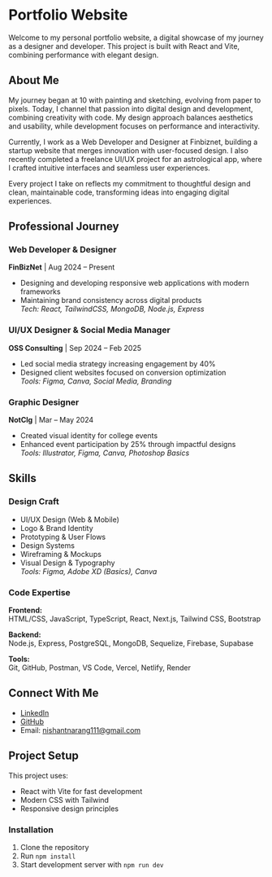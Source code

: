 # Portfolio Website

Welcome to my personal portfolio website, a digital showcase of my journey as a designer and developer. This project is built with React and Vite, combining performance with elegant design.

## About Me

My journey began at 10 with painting and sketching, evolving from paper to pixels. Today, I channel that passion into digital design and development, combining creativity with code. My design approach balances aesthetics and usability, while development focuses on performance and interactivity.

Currently, I work as a Web Developer and Designer at Finbiznet, building a startup website that merges innovation with user-focused design. I also recently completed a freelance UI/UX project for an astrological app, where I crafted intuitive interfaces and seamless user experiences.

Every project I take on reflects my commitment to thoughtful design and clean, maintainable code, transforming ideas into engaging digital experiences.

## Professional Journey

### Web Developer & Designer
**FinBizNet** | Aug 2024 – Present  
- Designing and developing responsive web applications with modern frameworks
- Maintaining brand consistency across digital products  
*Tech: React, TailwindCSS, MongoDB, Node.js, Express*

### UI/UX Designer & Social Media Manager
**OSS Consulting** | Sep 2024 – Feb 2025  
- Led social media strategy increasing engagement by 40%
- Designed client websites focused on conversion optimization  
*Tools: Figma, Canva, Social Media, Branding*

### Graphic Designer
**NotClg** | Mar – May 2024  
- Created visual identity for college events
- Enhanced event participation by 25% through impactful designs  
*Tools: Illustrator, Figma, Canva, Photoshop Basics*

## Skills

### Design Craft
- UI/UX Design (Web & Mobile)
- Logo & Brand Identity
- Prototyping & User Flows
- Design Systems
- Wireframing & Mockups
- Visual Design & Typography  
*Tools: Figma, Adobe XD (Basics), Canva*

### Code Expertise
**Frontend:**  
HTML/CSS, JavaScript, TypeScript, React, Next.js, Tailwind CSS, Bootstrap  

**Backend:**  
Node.js, Express, PostgreSQL, MongoDB, Sequelize, Firebase, Supabase  

**Tools:**  
Git, GitHub, Postman, VS Code, Vercel, Netlify, Render  

## Connect With Me

- [LinkedIn](https://www.linkedin.com/in/nishant-6b4571246/)
- [GitHub](https://github.com/Nishantnarang25/)
- Email: [nishantnarang111@gmail.com](mailto:nishantnarang111@gmail.com)

## Project Setup

This project uses:

- React with Vite for fast development
- Modern CSS with Tailwind
- Responsive design principles

### Installation
1. Clone the repository
2. Run `npm install`
3. Start development server with `npm run dev`
